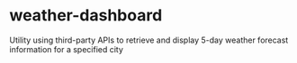 # weather-dashboard
Utility using third-party APIs to retrieve and display 5-day weather forecast information for a specified city
